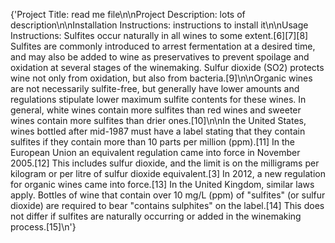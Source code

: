 {'Project Title: read me file\n\nProject Description:  lots of description\n\nInstallation Instructions: instructions to install it\n\nUsage Instructions: Sulfites occur naturally in all wines to some extent.[6][7][8] Sulfites are commonly introduced to arrest fermentation at a desired time, and may also be added to wine as preservatives to prevent spoilage and oxidation at several stages of the winemaking. Sulfur dioxide (SO2) protects wine not only from oxidation, but also from bacteria.[9]\n\nOrganic wines are not necessarily sulfite-free, but generally have lower amounts and regulations stipulate lower maximum sulfite contents for these wines. In general, white wines contain more sulfites than red wines and sweeter wines contain more sulfites than drier ones.[10]\n\nIn the United States, wines bottled after mid-1987 must have a label stating that they contain sulfites if they contain more than 10 parts per million (ppm).[11] In the European Union an equivalent regulation came into force in November 2005.[12] This includes sulfur dioxide, and the limit is on the milligrams per kilogram or per litre of sulfur dioxide equivalent.[3] In 2012, a new regulation for organic wines came into force.[13] In the United Kingdom, similar laws apply. Bottles of wine that contain over 10 mg/L (ppm) of "sulfites" (or sulfur dioxide) are required to bear "contains sulphites" on the label.[14] This does not differ if sulfites are naturally occurring or added in the winemaking process.[15]\n'}